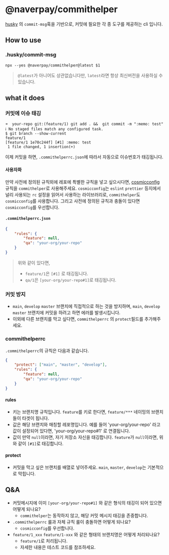 # @naverpay/commithelper

[husky](https://typicode.github.io/husky/) 의 `commit-msg`훅을 기반으로, 커밋에 필요한 각 종 도구를 제공하는 cli 입니다.

## How to use

### .husky/commit-msg

```
npx --yes @naverpay/commithelper@latest $1
```

> `@latest`가 아니어도 상관없습니다만, `latest`라면 항상 최신버전을 사용하실 수 있습니다.

## what it does

### 커밋에 이슈 태깅

```shell
➜  your-repo git:(feature/1) git add . &&  git commit -m ":memo: test"
ℹ No staged files match any configured task.
$ git branch --show-current
feature/1
[feature/1 1e70c244f] [#1] :memo: test
 1 file changed, 1 insertion(+)
```

이제 커밋을 하면, `.commithelperrc.json`에 따라서 자동으로 이슈번호가 태깅됩니다.

#### 사용자화

만약 사전에 정의된 규칙외에 레포에 특별한 규칙을 넣고 싶으시다면, [cosmicconfig](https://github.com/cosmiconfig/cosmiconfig) 규칙을 `commithelper`로 사용해주세요. `cosmicconfig`는 `eslint` `prettier` 등지에서 널리 사용되는 `rc` 설정을 읽어서 사용하는 라이브러리로, `commithelper`도 `cosmicconfig`를 사용합니다. 그리고 사전에 정의된 규칙과 충돌이 있다면 `cosmicconfig`를 우선합니다.

#### `.commithelperrc.json`

```json
{
    "rules": {
        "feature": null,
        "qa": "your-org/your-repo"
    }
}
```

> 위와 같이 있다면,
>
> - `feature/1`은 `[#1]` 로 태깅됩니다.
> - `qa/1`은 `[your-org/your-repo#1]`로 태깅됩니다.

### 커밋 방지

- `main`, `develop` `master` 브랜치에 직접적으로 하는 것을 방지하며, `main`, `develop` `master` 브랜치에 커밋을 하려고 하면 에러를 발생시킵니다.
- 이외에 다른 브랜치를 막고 싶다면, `commithelperrc` 의 `protect`필드를 추가해주세요.

### commithelperrc

`.commithelperrc`의 규칙은 다음과 같습니다.

```json
{
    "protect": ["main", "master", "develop"],
    "rules": {
        "feature": null,
        "qa": "your-org/your-repo"
    }
}
```

#### rules

- 키는 브랜치명 규칙입니다. `feature`를 키로 한다면, `feature/***` 네이밍의 브랜치들이 타겟이 됩니다.
- 값은 해당 브랜치와 매칭할 레포명입니다. 예를 들어 'your-org/your-repo' 라고 값이 설정되어 있다면, 'your-org/your-repo#1' 로 연결됩니다.
- 값이 만약 `null`이라면, 자기 저장소 자신을 태깅합니다. `feature`가 `null`이라면, 위와 같이 `[#1]`로 태깅합니다.

#### protect

- 커밋을 막고 싶은 브랜치를 배열로 넣어주세요. `main`, `master`, `develop`는 기본적으로 막힙니다.

## Q&A

- 커밋메시지에 이미 `[your-org/your-repo#1]` 와 같은 형식의 태깅이 되어 있으면 어떻게 되나요?
  - `commithelper`는 동작하지 않고, 해당 커밋 메시지 태깅을 존중합니다.
- `.commithelperrc` 룰과 자체 규칙 룰이 충돌하면 어떻게 되나요?
  - `cosmicconfig`를 우선합니다.
- `feature/1_xxx` `feature/1-xxx` 와 같은 형태의 브랜치명은 어떻게 처리되나요?
  - `feature/1`로 처리됩니다.
  - 자세한 내용은 테스트 코드를 참조하세요.
